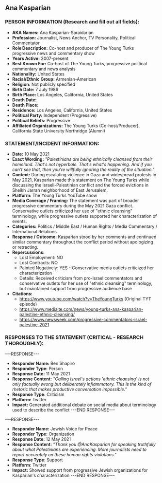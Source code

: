 ## Ana Kasparian

### PERSON INFORMATION (Research and fill out all fields):
- **AKA Names:** Ana Kasparian-Saraidarian
- **Profession:** Journalist, News Anchor, TV Personality, Political Commentator
- **Role Description:** Co-host and producer of The Young Turks progressive news and commentary show
- **Years Active:** 2007-present
- **Best Known For:** Co-host of The Young Turks, progressive political commentary and news analysis
- **Nationality:** United States
- **Racial/Ethnic Group:** Armenian-American
- **Religion:** Not publicly specified
- **Birth Date:** 7 July 1986
- **Birth Place:** Los Angeles, California, United States
- **Death Date:** 
- **Death Place:** 
- **Residence:** Los Angeles, California, United States
- **Political Party:** Independent (Progressive)
- **Political Beliefs:** Progressive
- **Affiliated Organizations:** The Young Turks (Co-host/Producer), California State University Northridge (Alumni)

### STATEMENT/INCIDENT INFORMATION:
- **Date:** 10 May 2021
- **Exact Wording:** *"Palestinians are being ethnically cleansed from their homeland. That's not hyperbole. That's what's happening. And if you can't see that, then you're willfully ignoring the reality of the situation."*
- **Context:** During escalating violence in Gaza and widespread protests in May 2021, Kasparian made this statement on The Young Turks while discussing the Israeli-Palestinian conflict and the forced evictions in Sheikh Jarrah neighborhood of East Jerusalem.
- **Platform:** The Young Turks YouTube show
- **Media Coverage / Framing:** The statement was part of broader progressive commentary during the May 2021 Gaza conflict. Conservative outlets criticized her use of "ethnic cleansing" terminology, while progressive outlets supported her characterization of events.
- **Categories:** Politics / Middle East / Human Rights / Media Commentary / International Relations
- **Response / Outcome:** Kasparian stood by her comments and continued similar commentary throughout the conflict period without apologizing or retracting.
- **Repercussions:**
  - Lost Employment: NO
  - Lost Contracts: NO
  - Painted Negatively: YES - Conservative media outlets criticized her characterization
  - Details: Received criticism from pro-Israel commentators and conservative outlets for her use of "ethnic cleansing" terminology, but maintained support from progressive audience base
- **Citations:** 
  - https://www.youtube.com/watch?v=TheYoungTurks (Original TYT episode)
  - https://www.mediaite.com/news/young-turks-ana-kasparian-palestine-ethnic-cleansing/
  - https://www.newsweek.com/progressive-commentators-israel-palestine-2021

### RESPONSES TO THE STATEMENT (CRITICAL - RESEARCH THOROUGHLY):

---RESPONSE---
- **Responder Name:** Ben Shapiro
- **Responder Type:** Person
- **Response Date:** 11 May 2021
- **Response Content:** *"Calling Israel's actions 'ethnic cleansing' is not only factually wrong but deliberately inflammatory. This is the kind of rhetoric that makes productive conversation impossible."*
- **Response Type:** Criticism
- **Platform:** Twitter
- **Impact:** Generated additional debate on social media about terminology used to describe the conflict
---END RESPONSE---

---RESPONSE---
- **Responder Name:** Jewish Voice for Peace
- **Responder Type:** Organization
- **Response Date:** 12 May 2021
- **Response Content:** *"Thank you @AnaKasparian for speaking truthfully about what Palestinians are experiencing. More journalists need to report accurately on these human rights violations."*
- **Response Type:** Support
- **Platform:** Twitter
- **Impact:** Showed support from progressive Jewish organizations for Kasparian's characterization
---END RESPONSE---